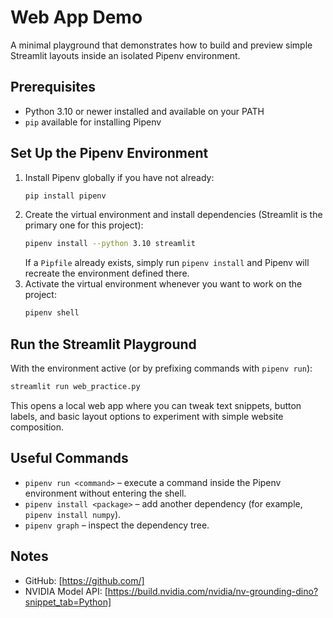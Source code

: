 # Web App Demo

A minimal playground that demonstrates how to build and preview simple Streamlit layouts inside an isolated Pipenv environment.

## Prerequisites
- Python 3.10 or newer installed and available on your PATH
- `pip` available for installing Pipenv

## Set Up the Pipenv Environment
1. Install Pipenv globally if you have not already:
   ```bash
   pip install pipenv
   ```
2. Create the virtual environment and install dependencies (Streamlit is the primary one for this project):
   ```bash
   pipenv install --python 3.10 streamlit
   ```
   If a `Pipfile` already exists, simply run `pipenv install` and Pipenv will recreate the environment defined there.
3. Activate the virtual environment whenever you want to work on the project:
   ```bash
   pipenv shell
   ```

## Run the Streamlit Playground
With the environment active (or by prefixing commands with `pipenv run`):
```bash
streamlit run web_practice.py
```
This opens a local web app where you can tweak text snippets, button labels, and basic layout options to experiment with simple website composition.

## Useful Commands
- `pipenv run <command>` – execute a command inside the Pipenv environment without entering the shell.
- `pipenv install <package>` – add another dependency (for example, `pipenv install numpy`).
- `pipenv graph` – inspect the dependency tree.

## Notes
- GitHub: [https://github.com/]
- NVIDIA Model API: [https://build.nvidia.com/nvidia/nv-grounding-dino?snippet_tab=Python]
